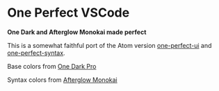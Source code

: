 # One Perfect VSCode

**One Dark and Afterglow Monokai made perfect**

This is a somewhat faithful port of the Atom version [one-perfect-ui](https://github.com/spencersteers/one-perfect-ui) and [one-perfect-syntax](https://github.com/spencersteers/one-perfect-syntax).

Base colors from [One Dark Pro](https://github.com/Binaryify/OneDark-Pro)

Syntax colors from [Afterglow Monokai](https://github.com/YabataDesign/afterglow-theme)